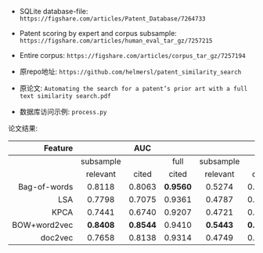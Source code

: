 * SQLite database-file: `https://figshare.com/articles/Patent_Database/7264733`
* Patent scoring by expert and corpus subsample: `https://figshare.com/articles/human_eval_tar_gz/7257215`
* Entire corpus: `https://figshare.com/articles/corpus_tar_gz/7257194`

* 原repo地址: `https://github.com/helmersl/patent_similarity_search`

* 原论文: `Automating the search for a patent’s prior art with a full text similarity search.pdf`

* 数据库访问示例: `process.py`

论文结果:

| Feature |         |   AUC |       |         |  AP   |       |
| -----:  |:-------:|:-----:|:-----:|:-------:|:-----:|:-----:|
|         |subsample|       |  full |subsample|       |  full |
|         | relevant| cited | cited | relevant| cited | cited |
|Bag-of-words|0.8118|0.8063|__0.9560__|0.5274|0.7095|__0.4705__|
|LSA|0.7798|0.7075|0.9361|0.4787|0.5921|0.3257|
|KPCA|0.7441|0.6740|0.9207|0.4721|0.5832|0.2996|
|BOW+word2vec|__0.8408__|__0.8544__|0.9410|__0.5443__|__0.7354__|0.4019|
|doc2vec|0.7658|0.8138|0.9314|0.4749|0.6829|0.3121|
